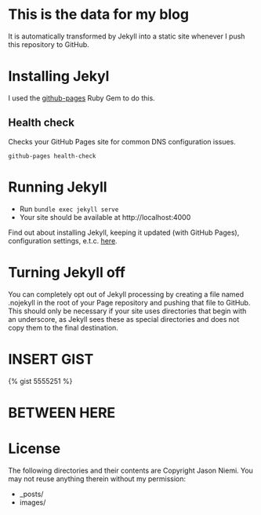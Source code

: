 # This is the data for my blog
It is automatically transformed by Jekyll into a static site whenever I push this repository to GitHub.

# Installing Jekyl
I used the [github-pages](https://github.com/github/pages-gem) Ruby Gem to do this.

## Health check
Checks your GitHub Pages site for common DNS configuration issues.

`github-pages health-check`

# Running Jekyll
* Run `bundle exec jekyll serve`
* Your site should be available at http://localhost:4000

Find out about installing Jekyll, keeping it updated (with GitHub Pages), configuration settings, e.t.c. [here](https://help.github.com/articles/using-jekyll-with-pages/).

# Turning Jekyll off
You can completely opt out of Jekyll processing by creating a file named .nojekyll in the root of your Page repository and pushing that file to GitHub. This should only be necessary if your site uses directories that begin with an underscore, as Jekyll sees these as special directories and does not copy them to the final destination.

# INSERT GIST
{% gist 5555251 %}

# BETWEEN HERE


# License
The following directories and their contents are Copyright Jason Niemi. You may not reuse anything therein without my permission:
* _posts/
* images/
